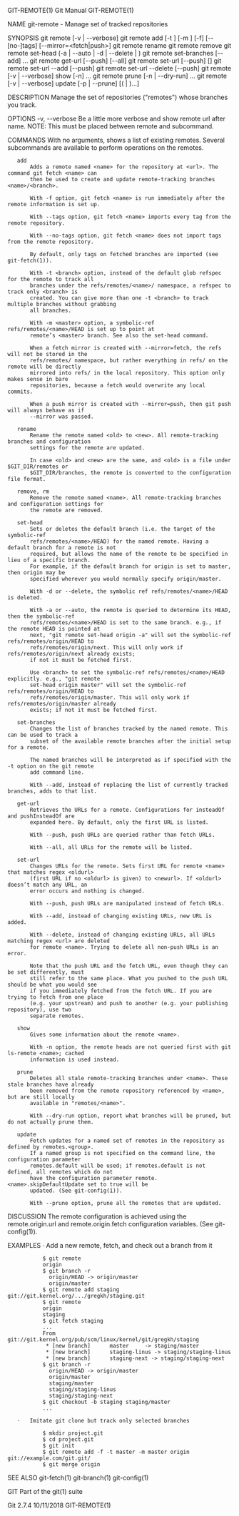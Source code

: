 GIT-REMOTE(1)                                 Git Manual                                 GIT-REMOTE(1)

NAME
       git-remote - Manage set of tracked repositories

SYNOPSIS
       git remote [-v | --verbose]
       git remote add [-t <branch>] [-m <master>] [-f] [--[no-]tags] [--mirror=<fetch|push>] <name> <url>
       git remote rename <old> <new>
       git remote remove <name>
       git remote set-head <name> (-a | --auto | -d | --delete | <branch>)
       git remote set-branches [--add] <name> <branch>...
       git remote get-url [--push] [--all] <name>
       git remote set-url [--push] <name> <newurl> [<oldurl>]
       git remote set-url --add [--push] <name> <newurl>
       git remote set-url --delete [--push] <name> <url>
       git remote [-v | --verbose] show [-n] <name>...
       git remote prune [-n | --dry-run] <name>...
       git remote [-v | --verbose] update [-p | --prune] [(<group> | <remote>)...]

DESCRIPTION
       Manage the set of repositories ("remotes") whose branches you track.

OPTIONS
       -v, --verbose
           Be a little more verbose and show remote url after name. NOTE: This must be placed between
           remote and subcommand.

COMMANDS
       With no arguments, shows a list of existing remotes. Several subcommands are available to
       perform operations on the remotes.

       add
           Adds a remote named <name> for the repository at <url>. The command git fetch <name> can
           then be used to create and update remote-tracking branches <name>/<branch>.

           With -f option, git fetch <name> is run immediately after the remote information is set up.

           With --tags option, git fetch <name> imports every tag from the remote repository.

           With --no-tags option, git fetch <name> does not import tags from the remote repository.

           By default, only tags on fetched branches are imported (see git-fetch(1)).

           With -t <branch> option, instead of the default glob refspec for the remote to track all
           branches under the refs/remotes/<name>/ namespace, a refspec to track only <branch> is
           created. You can give more than one -t <branch> to track multiple branches without grabbing
           all branches.

           With -m <master> option, a symbolic-ref refs/remotes/<name>/HEAD is set up to point at
           remote’s <master> branch. See also the set-head command.

           When a fetch mirror is created with --mirror=fetch, the refs will not be stored in the
           refs/remotes/ namespace, but rather everything in refs/ on the remote will be directly
           mirrored into refs/ in the local repository. This option only makes sense in bare
           repositories, because a fetch would overwrite any local commits.

           When a push mirror is created with --mirror=push, then git push will always behave as if
           --mirror was passed.

       rename
           Rename the remote named <old> to <new>. All remote-tracking branches and configuration
           settings for the remote are updated.

           In case <old> and <new> are the same, and <old> is a file under $GIT_DIR/remotes or
           $GIT_DIR/branches, the remote is converted to the configuration file format.

       remove, rm
           Remove the remote named <name>. All remote-tracking branches and configuration settings for
           the remote are removed.

       set-head
           Sets or deletes the default branch (i.e. the target of the symbolic-ref
           refs/remotes/<name>/HEAD) for the named remote. Having a default branch for a remote is not
           required, but allows the name of the remote to be specified in lieu of a specific branch.
           For example, if the default branch for origin is set to master, then origin may be
           specified wherever you would normally specify origin/master.

           With -d or --delete, the symbolic ref refs/remotes/<name>/HEAD is deleted.

           With -a or --auto, the remote is queried to determine its HEAD, then the symbolic-ref
           refs/remotes/<name>/HEAD is set to the same branch. e.g., if the remote HEAD is pointed at
           next, "git remote set-head origin -a" will set the symbolic-ref refs/remotes/origin/HEAD to
           refs/remotes/origin/next. This will only work if refs/remotes/origin/next already exists;
           if not it must be fetched first.

           Use <branch> to set the symbolic-ref refs/remotes/<name>/HEAD explicitly. e.g., "git remote
           set-head origin master" will set the symbolic-ref refs/remotes/origin/HEAD to
           refs/remotes/origin/master. This will only work if refs/remotes/origin/master already
           exists; if not it must be fetched first.

       set-branches
           Changes the list of branches tracked by the named remote. This can be used to track a
           subset of the available remote branches after the initial setup for a remote.

           The named branches will be interpreted as if specified with the -t option on the git remote
           add command line.

           With --add, instead of replacing the list of currently tracked branches, adds to that list.

       get-url
           Retrieves the URLs for a remote. Configurations for insteadOf and pushInsteadOf are
           expanded here. By default, only the first URL is listed.

           With --push, push URLs are queried rather than fetch URLs.

           With --all, all URLs for the remote will be listed.

       set-url
           Changes URLs for the remote. Sets first URL for remote <name> that matches regex <oldurl>
           (first URL if no <oldurl> is given) to <newurl>. If <oldurl> doesn’t match any URL, an
           error occurs and nothing is changed.

           With --push, push URLs are manipulated instead of fetch URLs.

           With --add, instead of changing existing URLs, new URL is added.

           With --delete, instead of changing existing URLs, all URLs matching regex <url> are deleted
           for remote <name>. Trying to delete all non-push URLs is an error.

           Note that the push URL and the fetch URL, even though they can be set differently, must
           still refer to the same place. What you pushed to the push URL should be what you would see
           if you immediately fetched from the fetch URL. If you are trying to fetch from one place
           (e.g. your upstream) and push to another (e.g. your publishing repository), use two
           separate remotes.

       show
           Gives some information about the remote <name>.

           With -n option, the remote heads are not queried first with git ls-remote <name>; cached
           information is used instead.

       prune
           Deletes all stale remote-tracking branches under <name>. These stale branches have already
           been removed from the remote repository referenced by <name>, but are still locally
           available in "remotes/<name>".

           With --dry-run option, report what branches will be pruned, but do not actually prune them.

       update
           Fetch updates for a named set of remotes in the repository as defined by remotes.<group>.
           If a named group is not specified on the command line, the configuration parameter
           remotes.default will be used; if remotes.default is not defined, all remotes which do not
           have the configuration parameter remote.<name>.skipDefaultUpdate set to true will be
           updated. (See git-config(1)).

           With --prune option, prune all the remotes that are updated.

DISCUSSION
       The remote configuration is achieved using the remote.origin.url and remote.origin.fetch
       configuration variables. (See git-config(1)).

EXAMPLES
       ·   Add a new remote, fetch, and check out a branch from it

               $ git remote
               origin
               $ git branch -r
                 origin/HEAD -> origin/master
                 origin/master
               $ git remote add staging git://git.kernel.org/.../gregkh/staging.git
               $ git remote
               origin
               staging
               $ git fetch staging
               ...
               From git://git.kernel.org/pub/scm/linux/kernel/git/gregkh/staging
                * [new branch]      master     -> staging/master
                * [new branch]      staging-linus -> staging/staging-linus
                * [new branch]      staging-next -> staging/staging-next
               $ git branch -r
                 origin/HEAD -> origin/master
                 origin/master
                 staging/master
                 staging/staging-linus
                 staging/staging-next
               $ git checkout -b staging staging/master
               ...

       ·   Imitate git clone but track only selected branches

               $ mkdir project.git
               $ cd project.git
               $ git init
               $ git remote add -f -t master -m master origin git://example.com/git.git/
               $ git merge origin

SEE ALSO
       git-fetch(1) git-branch(1) git-config(1)

GIT
       Part of the git(1) suite

Git 2.7.4                                     10/11/2018                                 GIT-REMOTE(1)
